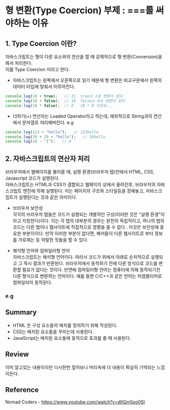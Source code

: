 # 형 변환(Type Coercion) 부제 : ===를 써야하는 이유


## 1. Type Coercion 이란?
자바스크립트는 형이 다른 요소와의 연산을 할 때 강제적으로 형 변환(Conversion)을 해서 처리한다. <br/>
이를 Type Coercion 이라고 한다.
* 자바스크립트는 왼쪽에서 오른쪽으로 읽기 때문에 형 변환은 비교구문에서 왼쪽의 데이터 타입에 맞춰서 이루어진다.
``` JavaScript
console.log(10 + true);   // 11  true는 1로 변환이 된다
console.log(10 + false);  // 10  false는 0로 변환이 된다
console.log(10 * false);  // 0   10 * 0 이므로...

```
* 더하기(+) 연산자는 Loaded Operator라고 하는데, 예외적으로 String과의 연산에서 문자열로 처리해버린다.
e.g 
``` JavaScript
console.log(123 + "hello");   // 123hello
console.log(10 + 20 + "hello");   // 30hello
console.log(10 - "1");   // 9

```

## 2. 자바스크립트의 연산자 처리

브라우저에서 웹페이지를 불러올 때, 실행 환경(브라우저 탭)안에서 HTML, CSS, Javascript 코드가 실행된다. <br/>
자바스크립트는 HTML과 CSS가 결합되고 웹페이지 상에서 올려진후, 브라우저의 자바스크립트 엔진에 의해 실행된다. 이는 페이지의 구조와 스타일등을 정해놓고, 자바스크립트가 실행된다는 것과 같은 의미이다.

* 브라우저 보안성<br/>
각각의 브라우저 탭들은 코드가 실행되는 개별적인 구성(이러한 것은 "실행 환경"이라고 지칭한다)이다. 이는 각 탭의 대부분의 경우는 완전히 독립적이고, 하나의 탭의 코드는 다른 탭이나 웹사이트에 직접적으로 영향을 줄 수 없다 . 이것은 보안성에 중요한 부분이이다. 만약 이러한 부분이 없다면, 해커들이 다른 웹사이트로 부터 정보를 가로채는 등 악랄한 짓들을 할 수 있다.

* 해석형 언어와 컴파일러형 언어<br/>
자바스크립트는 해석형 언어이다. 따라서 코드가 위에서 아래로 순차적으로 실행되고 그 즉시 결과가 반환된다. 브라우저에서 동작하기 전에 다른 방식으로 코드를 변환할 필요가 없다는 것이다.
반면에 컴파일러형 언어는 컴퓨터에 의해 동작되기전 다른 형식으로 변환하는 언어이다. 예를 들면 C/C++과 같은 언어는 어셈블리어로 컴파일되어 동작된다.

### e.g

## Summary
* HTML 은 구성 요소들의 배치를 정의하기 위해 작성된다.
* CSS는 배치된 요소들을 꾸미는데 사용된다.
* JavaScript는 배치된 요소들에 동적으로 효과를 줄 때 사용된다.

## Review 
이미 알고있는 내용이지만 다시한번 짚어보니 머리속에 더 내용이 확실히 기억되는 느낌이든다.

## Reference
Nomad Coders - https://www.youtube.com/watch?v=dIIQmSsg0SI